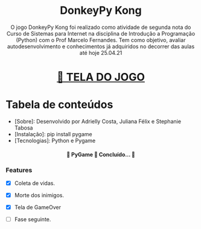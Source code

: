 <h1 align="center">DonkeyPy Kong</h1>

<p align="center">O jogo DonkeyPy Kong foi realizado como atividade de segunda nota do Curso de Sistemas para Internet na disciplina de Introdução a Programação (Python) com o Prof Marcelo Fernandes.
Tem como objetivo, avaliar autodesenvolvimento e conhecimentos já adquiridos no decorrer das aulas até hoje 25.04.21</p>

<h1 align="center">
    <a href="https://user-images.githubusercontent.com/41654616/116012119-01c71580-a5ff-11eb-989a-9f962540f9ba.png">🔗 TELA DO JOGO</a>
</h1>

Tabela de conteúdos
=================
<!--ts-->
   * [Sobre]: Desenvolvido por Adrielly Costa, Juliana Félix e Stephanie Tabosa
   * [Instalação]: pip install pygame
   * [Tecnologias]: Python e Pygame
<!--te-->

<h4 align="center"> 
	🚧  PyGame 🚀 Concluído...  🚧
</h4>

### Features

- [x] Coleta de vidas.
- [x] Morte dos inimigos.
- [x] Tela de GameOver
- [ ] Fase seguinte.



